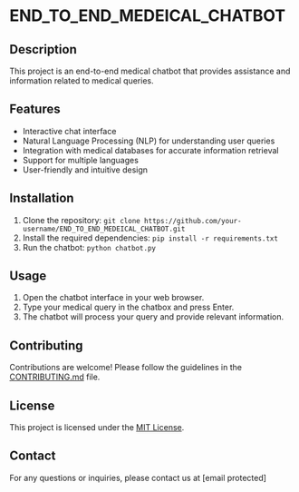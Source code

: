# END_TO_END_MEDEICAL_CHATBOT
## Description
This project is an end-to-end medical chatbot that provides assistance and information related to medical queries.

## Features
- Interactive chat interface
- Natural Language Processing (NLP) for understanding user queries
- Integration with medical databases for accurate information retrieval
- Support for multiple languages
- User-friendly and intuitive design

## Installation
1. Clone the repository: `git clone https://github.com/your-username/END_TO_END_MEDEICAL_CHATBOT.git`
2. Install the required dependencies: `pip install -r requirements.txt`
3. Run the chatbot: `python chatbot.py`

## Usage
1. Open the chatbot interface in your web browser.
2. Type your medical query in the chatbox and press Enter.
3. The chatbot will process your query and provide relevant information.

## Contributing
Contributions are welcome! Please follow the guidelines in the [CONTRIBUTING.md](CONTRIBUTING.md) file.

## License
This project is licensed under the [MIT License](LICENSE).

## Contact
For any questions or inquiries, please contact us at [email protected]